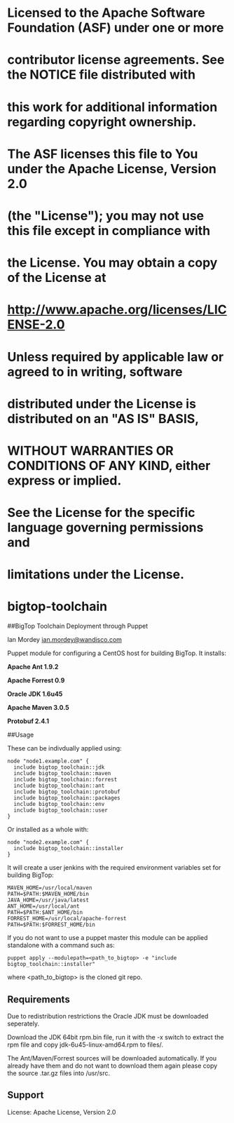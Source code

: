 # Licensed to the Apache Software Foundation (ASF) under one or more
# contributor license agreements.  See the NOTICE file distributed with
# this work for additional information regarding copyright ownership.
# The ASF licenses this file to You under the Apache License, Version 2.0
# (the "License"); you may not use this file except in compliance with
# the License.  You may obtain a copy of the License at
#
#     http://www.apache.org/licenses/LICENSE-2.0
#
# Unless required by applicable law or agreed to in writing, software
# distributed under the License is distributed on an "AS IS" BASIS,
# WITHOUT WARRANTIES OR CONDITIONS OF ANY KIND, either express or implied.
# See the License for the specific language governing permissions and
# limitations under the License.

bigtop-toolchain
===============

##BigTop Toolchain Deployment through Puppet

Ian Mordey <ian.mordey@wandisco.com>

Puppet module for configuring a CentOS host for building BigTop. It installs:

**Apache Ant 1.9.2**

**Apache Forrest 0.9**

**Oracle JDK 1.6u45**

**Apache Maven 3.0.5**

**Protobuf 2.4.1**

##Usage

These can be indivdually applied using:


	node "node1.example.com" {
	  include bigtop_toolchain::jdk
	  include bigtop_toolchain::maven
	  include bigtop_toolchain::forrest
	  include bigtop_toolchain::ant
	  include bigtop_toolchain::protobuf
	  include bigtop_toolchain::packages
	  include bigtop_toolchain::env
	  include bigtop_toolchain::user
	}

Or installed as a whole with:

	node "node2.example.com" {
	  include bigtop_toolchain::installer
	}

It will create a user jenkins with the required  environment variables set for
building BigTop:

	MAVEN_HOME=/usr/local/maven
	PATH=$PATH:$MAVEN_HOME/bin
	JAVA_HOME=/usr/java/latest
	ANT_HOME=/usr/local/ant
	PATH=$PATH:$ANT_HOME/bin
	FORREST_HOME=/usr/local/apache-forrest
	PATH=$PATH:$FORREST_HOME/bin
	
If you do not want to use a puppet master this module can be applied
standalone with a command such as:

	puppet apply --modulepath=<path_to_bigtop> -e "include bigtop_toolchain::installer"
	
where <path_to_bigtop> is the cloned git repo.

## Requirements

Due to redistribution restrictions the Oracle JDK must be downloaded seperately. 

Download the JDK 64bit rpm.bin file, run it with the -x switch to extract the
rpm file and copy jdk-6u45-linux-amd64.rpm to files/.

The Ant/Maven/Forrest sources will be downloaded automatically. If you already
have them and do not want to download them again please copy the source
.tar.gz files into /usr/src.

## Support

License: Apache License, Version 2.0

